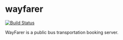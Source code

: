 # wayfarer

[![Build Status](https://travis-ci.com/Deityhub/wayfarer.svg?branch=master)](https://travis-ci.com/Deityhub/wayfarer)

WayFarer is a public bus transportation booking server.
